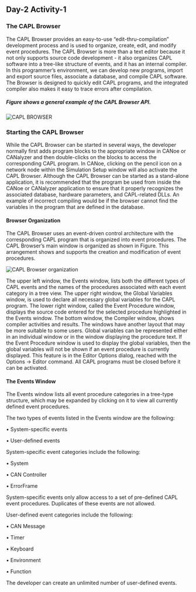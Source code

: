 ## Day-2 Activity-1

### The CAPL Browser

The CAPL Browser provides an easy-to-use “edit-thru-compilation” development process and is used to organize,
create, edit, and modify event procedures. The CAPL Browser is more than a text editor because it not only supports
source code development - it also organizes CAPL software into a tree-like structure of events, and it has an internal
compiler.
In this programmer’s environment, we can develop new programs, import and export source files, associate a
database, and compile CAPL software. The Browser is designed to quickly edit CAPL programs, and the integrated
compiler also makes it easy to trace errors after compilation. 

##### Figure shows a general example of the CAPL Browser API. 
![CAPL BROWSER](https://user-images.githubusercontent.com/115522470/200554394-b1e42294-fb95-4622-966a-5294883746c7.png)

### Starting the CAPL Browser

While the CAPL Browser can be started in several ways, the developer normally first adds program blocks to the
appropriate window in CANoe or CANalyzer and then double-clicks on the blocks to access the corresponding CAPL
program. In CANoe, clicking on the pencil icon on a network node within the Simulation Setup window will also
activate the CAPL Browser.
Although the CAPL Browser can be started as a stand-alone application, it is recommended that the program be used
from inside the CANoe or CANalyzer application to ensure that it properly recognizes the associated database,
hardware parameters, and CAPL-related DLLs. An example of incorrect compiling would be if the browser cannot find
the variables in the program that are defined in the database. 

#### Browser Organization
The CAPL Browser uses an event-driven control architecture with the corresponding CAPL program that is organized
into event procedures. The CAPL Browser’s main window is organized as shown in Figure. This arrangement
shows and supports the creation and modification of event procedures.

![CAPL Browser organization](https://user-images.githubusercontent.com/115522470/200554972-e50d658a-d8f6-4246-984a-5fbb51f49a2c.png)

The upper left window, the Events window, lists both the different types of CAPL events and the names of the
procedures associated with each event category in a tree view.
The upper right window, the Global Variables window, is used to declare all necessary global variables for the CAPL
program.
The lower right window, called the Event Procedure window, displays the source code entered for the selected
procedure highlighted in the Events window.
The bottom window, the Compiler window, shows compiler activities and results.
The windows have another layout that may be more suitable to some users. Global variables can be represented
either in an individual window or in the window displaying the procedure text. If the Event Procedure window is used
to display the global variables, then the global variables will not be shown if an event procedure is currently displayed.
This feature is in the Editor Options dialog, reached with the Options → Editor command. All CAPL programs
must be closed before it can be activated. 

#### The Events Window

The Events window lists all event procedure categories in a tree-type structure, which may be expanded by clicking on
it to view all currently defined event procedures.

The two types of events listed in the Events window are the following:

• System-specific events

• User-defined events

System-specific event categories include the following:

• System

• CAN Controller

• ErrorFrame

System-specific events only allow access to a set of pre-defined CAPL event procedures. Duplicates of these events
are not allowed.

User-defined event categories include the following:

• CAN Message

• Timer

• Keyboard

• Environment

• Function

The developer can create an unlimited number of user-defined events. 
